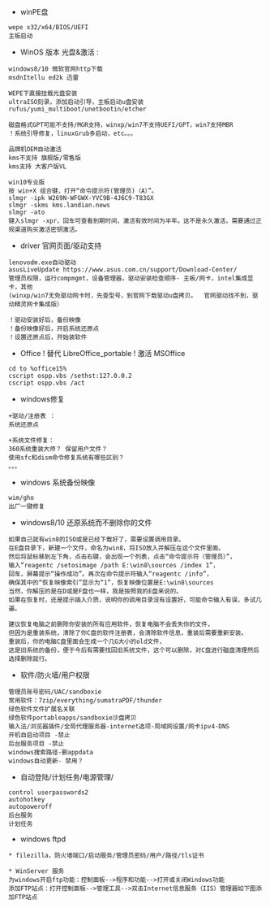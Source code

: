 - winPE盘 
```
wepe x32/x64/BIOS/UEFI 
主板启动
```

- WinOS 版本 光盘&激活 : 
```
windows8/10 微软官网http下载
msdnItellu ed2k 迅雷

WEPE下直接挂载光盘安装
ultraISO刻录，添加启动引导，主板启动u盘安装
rufus/yumi_multiboot/unetbootin/etcher

磁盘格式GPT可能不支持/MGR支持，winxp/win7不支持UEFI/GPT，win7支持MBR
！系统引导修复，linuxGrub多启动，etc。。。
```
``` 
品牌机OEM自动激活
kms不支持 旗舰版/零售版
kms支持 大客户版VL
```
```
win10专业版
按 win+X 组合键，打开“命令提示符(管理员)（A）”。
slmgr -ipk W269N-WFGWX-YVC9B-4J6C9-T83GX
slmgr -skms kms.landian.news
slmgr -ato
键入slmgr -xpr，回车可查看到期时间，激活有效时间为半年。这不是永久激活，需要通过正规渠道购买激活密钥激活。
```


- driver
官网页面/驱动支持
```
lenovodm.exe自动驱动
asusLiveUpdate https://www.asus.com.cn/support/Download-Center/ 
管理员权限，运行compmgmt，设备管理器，驱动安装检查顺序- 主板/网卡，intel集成显卡，其他
(winxp/win7无免驱动网卡时，先查型号，到官网下载驱动u盘拷贝。  官网驱动找不到，驱动精灵网卡集成版）

！驱动安装好后，备份映像
！备份映像好后，开启系统还原点
！设置还原点后，开始装软件
```



- Office 
! 替代 LibreOffice_portable
! 激活 MSOffice
```
cd to %office15% 
cscript ospp.vbs /sethst:127.0.0.2 
cscript ospp.vbs /act
```

- windows修复

```
+驱动/注册表 ：
系统还原点

+系统文件修复：
360系统重装大师？ 保留用户文件？
使用sfc和dism命令修复系统有哪些区别？
。。。
```

- windows 系统备份映像
```
wim/gho
出厂一键修复
```

- windows8/10 还原系统而不删除你的文件
```
如果自己就有win8的ISO或是已经下载好了，需要设置调用目录。
在E盘目录下，新建一个文件，命名为win8，将ISO放入并解压在这个文件里面。
然后将鼠标移到左下角，点击右键，会出现一个列表，点击“命令提示符（管理员）”，
输入“reagentc /setosimage /path E:\win8\sources /index 1”，
回车，屏幕提示“操作成功”。再次在命令提示符输入“reagentc /info”，
确保其中的“恢复映像索引”显示为“1”，恢复映像位置是E:\win8\sources  
当然，你解压的是在D或是F盘也一样，我是按照我的E盘来说的。
如果在恢复时，还是提示插入介质，说明你的调用目录没有设置好，可能命令输入有误，多试几遍。

建议恢复电脑之前删除你安装的所有应用软件，恢复电脑不会丢失你的文件，
但因为是重装系统，清除了你C盘的软件注册表，会清除软件信息，重装后需要重新安装。
重装后，你的电脑C盘里面会生成一个几G大小的old文件，
这是旧系统的备份，便于今后有需要找回旧系统文件，这个可以删除，对C盘进行磁盘清理然后选择删除就行。
```


- 软件/防火墙/用户权限
```
管理员账号密码/UAC/sandboxie
常用软件：7zip/everything/sumatraPDF/thunder
绿色软件文件扩展名关联
绿色软件portableapps/sandboxie沙盘拷贝
输入法/浏览器插件/全局代理服务器-internet选项-局域网设置/网卡ipv4-DNS
开机自启动项目 -禁止
后台服务项目 -禁止
windows搜索路径-删appdata
windows自动更新- 禁用？
```

- 自动登陆/计划任务/电源管理/
```
control userpasswords2
autohotkey
autopoweroff
后台服务
计划任务
```

- windows ftpd
```
* filezilla，防火墙端口/启动服务/管理员密码/用户/路径/tls证书

* WinServer 服务
为windows开启ftp功能：控制面板-->程序和功能-->打开或关闭Windows功能
添加FTP站点：打开控制面板-->管理工具-->双击Internet信息服务（IIS）管理器如下图添加FTP站点

```
